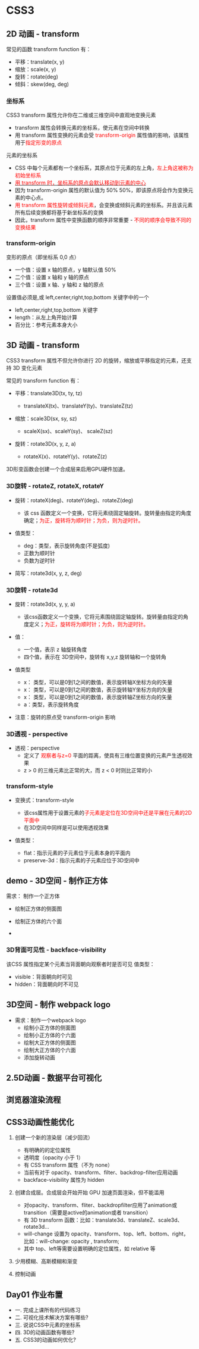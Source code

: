 # CSS3

## 2D 动画 - transform

常见的函数 transform function 有：

- 平移：translate(x, y)
- 缩放：scale(x, y)
- 旋转：rotate(deg)
- 倾斜：skew(deg, deg)

### 坐标系

CSS3 transform 属性允许你在二维或三维空间中直观地变换元素

- transform 属性会转换元素的坐标系，使元素在空间中转换
- 用 transform 属性变换的元素会受 <font color="red">transform-origin</font> 属性值的影响，该属性用于<font color="red">指定形变的原点</font>

元素的坐标系

- CSS 中每个元素都有一个坐标系，其原点位于元素的左上角，<font color="red">左上角这被称为初始坐标系</font>
- <u><font color="red">用 transform 时，坐标系的原点会默认移动到元素的中心</font></u>
- 因为 transform-origin 属性的默认值为 50% 50%，即该原点将会作为变换元素的中心点。
- <font color="red">用 transform 属性旋转或倾斜元素</font>，会变换或倾斜元素的坐标系。并且该元素所有后续变换都将基于新坐标系的变换
- 因此，transform 属性中变换函数的顺序非常重要 - <font color="red">不同的顺序会导致不同的变换结果</font>

### transform-origin

变形的原点（即坐标系 0,0 点）

- 一个值：设置 x 轴的原点，y 轴默认值 50%
- 二个值：设置 x 轴和 y 轴的原点
- 三个值：设置 x 轴、y 轴和 z 轴的原点

设置值必须是<length>,<percentage>或 left,center,right,top,bottom 关键字中的一个

- left,center,right,top,bottom 关键字
- length：从左上角开始计算
- 百分比：参考元素本身大小

## 3D 动画 - transform

CSS3 transform 属性不但允许你进行 2D 的旋转，缩放或平移指定的元素，还支持 3D 变化元素

常见的 transform function 有：

- 平移：translate3D(tx, ty, tz)
  - translateX(tx)、translateY(ty)、translateZ(tz)

- 缩放：scale3D(sx, sy, sz)
  - scaleX(sx)、scaleY(sy)、 scaleZ(sz)

- 旋转：rotate3D(x, y, z, a)
  - rotateX(x)、rotateY(y)、rotateZ(z)

3D形变函数会创建一个合成层来启用GPU硬件加速。

### 3D旋转 - rotateZ, rotateX, rotateY

- 旋转：rotateX(deg)、rotateY(deg)、rotateZ(deg)
  - 该 css 函数定义一个变换，它将元素绕固定轴旋转。旋转量由指定的角度确定；<font color="red">为正，旋转将为顺时针；为负，则为逆时针。</font>

- 值类型：
  - deg：<angle>类型，表示旋转角度(不是弧度)
  - 正数为顺时针
  - 负数为逆时针

- 简写：rotate3d(x, y, z, deg)

### 3D旋转 - rotate3d

- 旋转：rotate3d(x, y, y, a)
  - 该css函数定义一个变换，它将元素围绕固定轴旋转。旋转量由指定的角度定义；<font color="red">为正，旋转将为顺时针；为负，则为逆时针。</font>

- 值：
  - 一个值，表示 z 轴旋转角度
  - 四个值，表示在 3D空间中，旋转有 x,y,z 旋转轴和一个旋转角

- 值类型
  - x：<number> 类型，可以是0到1之间的数值，表示旋转轴X坐标方向的矢量
  - x：<number> 类型，可以是0到1之间的数值，表示旋转轴Y坐标方向的矢量
  - x：<number> 类型，可以是0到1之间的数值，表示旋转轴Z坐标方向的矢量
  - a：<angel>类型，表示旋转角度

- 注意：旋转的原点受 transform-origin 影响

### 3D透视 - perspective

- 透视：perspective
  - 定义了<font color="red"> 观察者与z=0</font> 平面的距离，使具有三维位置变换的元素产生透视效果
  - z > 0 的三维元素比正常的大，而 z < 0 时则比正常的小

### transform-style

- 变换式：transform-style
  - 该css属性用于设置元素的<font color="red">子元素是定位在3D空间中还是平展在元素的2D平面中</font>
  - 在3D空间中同样是可以使用透视效果

- 值类型：
  - flat：指示元素的子元素位于元素本身的平面内
  - preserve-3d：指示元素的子元素应位于3D空间中

## demo - 3D空间 - 制作正方体

需求： 制作一个正方体

- 绘制正方体的侧面图
- 绘制正方体的六个面

-
### 3D背面可见性 - backface-visibility

该CSS 属性指定某个元素当背面朝向观察者时是否可见
值类型：

- visible：背面朝向时可见
- hidden：背面朝向时不可见

## 3D空间 - 制作 webpack logo

- 需求：制作一个webpack logo
  - 绘制小正方体的侧面图
  - 绘制小正方体的个六面
  - 绘制大正方体的侧面图
  - 绘制大正方体的个六面
  - 添加旋转动画

## 2.5D动画 - 数据平台可视化

## 浏览器渲染流程

## CSS3动画性能优化

1. 创建一个新的渲染层（减少回流）
   - 有明确的的定位属性
   - 透明度（opacity 小于 1）
   - 有 CSS transform 属性（不为 none）
   - 当前有对于 opacity、transform、filter、backdrop-filter应用动画
   - backface-visibility 属性为 hidden

2. 创建合成层。合成层会开始开始 GPU 加速页面渲染，但不能滥用
   - 对opacity、transform、fliter、backdropfilter应用了animation或transition（需要是active的animation或者 transition）
   - 有 3D transform 函数：比如：translate3d、translateZ、scale3d、rotate3d...
   - will-change 设置为 opacity、transform、top、left、bottom、right，比如：will-change: opacity , transform;
   - 其中 top、left等需要设置明确的定位属性，如 relative 等

3. 少用模糊、高斯模糊和渐变
4. 控制动画

## Day01 作业布置

- 一. 完成上课所有的代码练习
- 二. 可视化技术解决方案有哪些?
- 三. 说说CSS中元素的坐标系
- 四. 3D的动画函数有哪些?
- 五. CSS3的动画如何优化?
